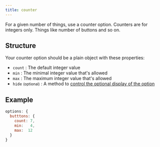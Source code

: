 ```yaml
---
title: counter
---
```


For a given number of things, use a counter option.
Counters are for integers only. Things like number of buttons and so on.

## Structure

Your counter option should be a plain object with these properties:

 - `count` : The default integer value
 - `min` : The minimal integer value that's allowed
 - `max` : The maximum integer value that's allowed
 - `hide` <small>(optional)</small> : A method to [control the optional display of the option][hide]

[hide]: /reference/api/config/options#optionally-hide-options-by-configuring-a-hide-method

## Example

```js
options: {
  butttons: { 
    count: 7, 
    min:   4,
    max:  12 
  }
}
```
